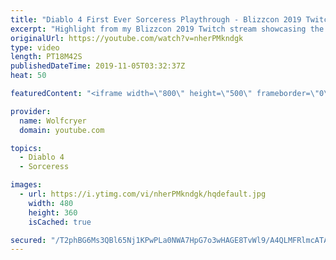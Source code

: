 ```yaml
---
title: "Diablo 4 First Ever Sorceress Playthrough - Blizzcon 2019 Twitch VOD Highlight"
excerpt: "Highlight from my Blizzcon 2019 Twitch stream showcasing the first ever gameplay of the Sorceress in Diablo 4! Thanks for checking out this video and please ..."
originalUrl: https://youtube.com/watch?v=nherPMkndgk
type: video
length: PT18M42S
publishedDateTime: 2019-11-05T03:32:37Z
heat: 50

featuredContent: "<iframe width=\"800\" height=\"500\" frameborder=\"0\" src=\"https://www.youtube.com/embed/nherPMkndgk\" allow=\"accelerometer; autoplay; encrypted-media; gyroscope; picture-in-picture\" allowfullscreen></iframe>"

provider:
  name: Wolfcryer
  domain: youtube.com

topics:
  - Diablo 4
  - Sorceress

images:
  - url: https://i.ytimg.com/vi/nherPMkndgk/hqdefault.jpg
    width: 480
    height: 360
    isCached: true

secured: "/T2phBG6Ms3QBl65Nj1KPwPLa0NWA7HpG7o3wHAGE8TvWl9/A4QLMFRlmcATAzpyxEwYJNzFM3kWeMP85+WZGb1L3KC7QjXh0zXsMl9UA3RjUV0ypRxdNm2I4By8Tat14EXUU3Kmr2WB74p7fXW77OlTAJL8eKAoAZMBSwihR6xUQxqJCKK4sz3NYwguRAbfPuA8tlUxLJXH2ZczZ1nWmCcLhMmujUfUVbBl1eHjYl9xXWzDA6c/Y7g34nmp/r5ACiufSGoUlMxvrrq3elFR8JB1oE6wbjcmJ1zJnbMSmFjCq2u7quwKZiLgUwDS4wGkcF4vw8iVy2EtXFYrzpTEEbQT7Q212K0jH7PBWihhaRHvWcLG3jiXn8NWrSd2D5aMBSApuV6SNaJ6GJjbWiLCVVtR0IOHjV5SwfMAT+Zj1aI=;Ogu4ED2JkMtznE3m+myKFQ=="
---
```


